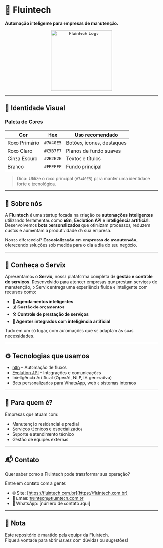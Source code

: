 # 🚀 Fluintech

**Automação inteligente para empresas de manutenção.**

<p align="center">
  <img src="https://github.com/fluintech.png" alt="Fluintech Logo" width="200"/>
</p>

---

## 🎨 Identidade Visual

### Paleta de Cores

| Cor            | Hex       | Uso recomendado              |
|----------------|-----------|------------------------------|
| Roxo Primário  | `#7A40E5` | Botões, ícones, destaques    |
| Roxo Claro     | `#C9B7F7` | Planos de fundo suaves       |
| Cinza Escuro   | `#2E2E2E` | Textos e títulos             |
| Branco         | `#FFFFFF` | Fundo principal              |

> Dica: Utilize o roxo principal (`#7A40E5`) para manter uma identidade forte e tecnológica.

---

## 🧠 Sobre nós

A **Fluintech** é uma startup focada na criação de **automações inteligentes** utilizando ferramentas como **n8n**, **Evolution API** e **inteligência artificial**. Desenvolvemos **bots personalizados** que otimizam processos, reduzem custos e aumentam a produtividade da sua empresa.

Nosso diferencial? **Especialização em empresas de manutenção**, oferecendo soluções sob medida para o dia a dia do seu negócio.

---

## 🔧 Conheça o Servix

Apresentamos o **Servix**, nossa plataforma completa de **gestão e controle de serviços**. Desenvolvido para atender empresas que prestam serviços de manutenção, o Servix entrega uma experiência fluida e inteligente com recursos como:

- 📅 **Agendamentos inteligentes**
- 💰 **Gestão de orçamentos**
- 🛠️ **Controle de prestação de serviços**
- 🤖 **Agentes integrados com inteligência artificial**

Tudo em um só lugar, com automações que se adaptam às suas necessidades.

---

## ⚙️ Tecnologias que usamos

- [n8n](https://n8n.io) – Automação de fluxos
- [Evolution API](https://doc.evolution-api.com/v1/pt/get-started/introduction) – Integrações e comunicações
- Inteligência Artificial (OpenAI, NLP, IA generativa)
- Bots personalizados para WhatsApp, web e sistemas internos

---

## 💼 Para quem é?

Empresas que atuam com:

- Manutenção residencial e predial
- Serviços técnicos e especializados
- Suporte e atendimento técnico
- Gestão de equipes externas

---

## 📬 Contato

Quer saber como a Fluintech pode transformar sua operação?

Entre em contato com a gente:

- 🌐 Site: [https://fluintech.com.br](https://fluintech.com.br)
- 📧 Email: fluintech@fluintech.com.br
- 📱 WhatsApp: [número de contato aqui]

---

## 📌 Nota

Este repositório é mantido pela equipe da Fluintech.  
Fique à vontade para abrir *issues* com dúvidas ou sugestões!
